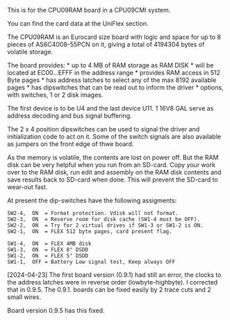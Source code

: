 
This is for the CPU09RAM board in a CPU09CMI system.

You can find the card data at the UniFlex section.


The CPU09RAM is an Eurocard size board with logic and space for up to 8 pieces 
of AS6C4008-55PCN on it, giving a total of 4194304 bytes of volatile storage.

The board provides:
    * up to 4 MB of RAM storage as RAM DISK
    * will be located at EC00...EFFF in the address range
    * provides RAM access in 512 Byte pages
    * has address latches to select any of the max 8192 available pages
    * has dipswitches that can be read out to inform the driver
    * options, with switches, 1 or 2 disk images. 
  

The first device is to be U4 and the last device U11.
1 16V8 GAL serve as address decoding and bus signal buffering.

The 2 x 4 position dipswitches can be used to signal the driver and initialization
code to act on it. Some of the switch signals are also available as jumpers on the 
front edge of thwe board.

As the memory is volatile, the contents are lost on power off. But the RAM disk
can be very helpful when you run from an SD-card. Copy your work over to the RAM disk,
run edit and assembly on the RAM disk contents and save results back to SD-card 
when done. This will prevent the SD-card to wear-out fast.


At present the dip-switches have the following assigments:

    SW2-4,  ON  = Format protection. Vdisk will not format.
    SW2-3,  ON  = Reserve room for disk cache (SW1-4 must be OFF). 
    SW2-2,  ON  = Try for 2 virtual drives if SW1-3 or SW1-2 is ON. 
    SW2-1,  ON  = FLEX 512 byte pages, card present flag.

    SW1-4,  ON  = FLEX 4MB disk
    SW1-3,  ON  = FLEX 8" DSDD
    SW1-2,  ON  = FLEX 5" DSDD
    SW1-1,  OFF = Battery Low signal test, Keep always OFF

[2024-04-23] The first board version (0.9.1) had still an error, the clocks to the address
latches were in reverse order (lowbyte-highbyte).
I corrected that in 0.9.5. The 0.9.1. boards can be fixed easily by 2 trace cuts and 2 small wires.

Board version 0.9.5 has this fixed.

